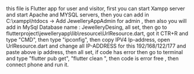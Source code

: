 this file is Flutter app for user and visitor,
first you can start Xampp server and start Apache and MYSQL servers,
then you can add in C:\xampp\htdocs -> Add JewelleryAppAdmin for admin ,
then also you will add in MySql Database name : JewelleryDesing,
all set,
then go to flutterproject\jewelleryapp\lib\resource\UrlResource.dart,
got it CTR+R and type "CMD", then type  "ipconfig",
then copy IPV4  Ip-address,
open UrlResource.dart and change all IP-ADDRESS for this 192/168/122/177 and paste above ip address,
then all set,
if code has error then go to terminal and type "flutter pub get", "flutter clean ", 
then code is error free ,
then connect phone and run it.
